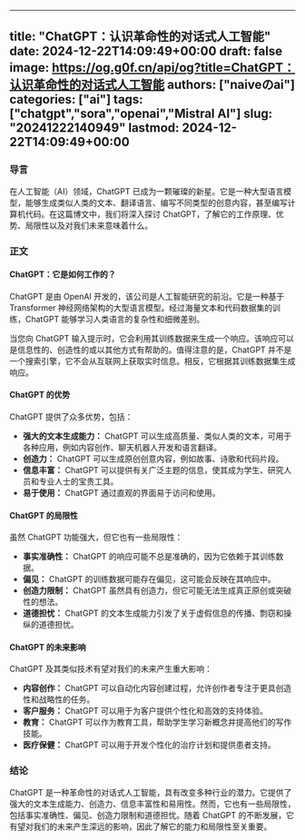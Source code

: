 
---
title: "ChatGPT：认识革命性的对话式人工智能"
date: 2024-12-22T14:09:49+00:00
draft: false
image: https://og.g0f.cn/api/og?title=ChatGPT：认识革命性的对话式人工智能
authors: ["naiveのai"]
categories: ["ai"]
tags: ["chatgpt","sora","openai","Mistral AI"]
slug: "20241222140949"
lastmod: 2024-12-22T14:09:49+00:00
---
### 导言

在人工智能（AI）领域，ChatGPT 已成为一颗璀璨的新星。它是一种大型语言模型，能够生成类似人类的文本、翻译语言、编写不同类型的创意内容，甚至编写计算机代码。在这篇博文中，我们将深入探讨 ChatGPT，了解它的工作原理、优势、局限性以及对我们未来意味着什么。

### 正文

#### ChatGPT：它是如何工作的？

ChatGPT 是由 OpenAI 开发的，该公司是人工智能研究的前沿。它是一种基于 Transformer 神经网络架构的大型语言模型。经过海量文本和代码数据集的训练，ChatGPT 能够学习人类语言的复杂性和细微差别。

当您向 ChatGPT 输入提示时，它会利用其训练数据来生成一个响应。该响应可以是信息性的、创造性的或以其他方式有帮助的。值得注意的是，ChatGPT 并不是一个搜索引擎，它不会从互联网上获取实时信息。相反，它根据其训练数据集生成响应。

#### ChatGPT 的优势

ChatGPT 提供了众多优势，包括：

- **强大的文本生成能力：** ChatGPT 可以生成高质量、类似人类的文本，可用于各种应用，例如内容创作、聊天机器人开发和语言翻译。
- **创造力：** ChatGPT 可以生成原创创意内容，例如故事、诗歌和代码片段。
- **信息丰富：** ChatGPT 可以提供有关广泛主题的信息，使其成为学生、研究人员和专业人士的宝贵工具。
- **易于使用：** ChatGPT 通过直观的界面易于访问和使用。

#### ChatGPT 的局限性

虽然 ChatGPT 功能强大，但它也有一些局限性：

- **事实准确性：** ChatGPT 的响应可能不总是准确的，因为它依赖于其训练数据。
- **偏见：** ChatGPT 的训练数据可能存在偏见，这可能会反映在其响应中。
- **创造力限制：** ChatGPT 虽然具有创造力，但它可能无法生成真正原创或突破性的想法。
- **道德担忧：** ChatGPT 的文本生成能力引发了关于虚假信息的传播、剽窃和操纵的道德担忧。

#### ChatGPT 的未来影响

ChatGPT 及其类似技术有望对我们的未来产生重大影响：

- **内容创作：** ChatGPT 可以自动化内容创建过程，允许创作者专注于更具创造性和战略性的任务。
- **客户服务：** ChatGPT 可以用于为客户提供个性化和高效的支持体验。
- **教育：** ChatGPT 可以作为教育工具，帮助学生学习新概念并提高他们的写作技能。
- **医疗保健：** ChatGPT 可以用于开发个性化的治疗计划和提供患者支持。

### 结论

ChatGPT 是一种革命性的对话式人工智能，具有改变多种行业的潜力。它提供了强大的文本生成能力、创造力、信息丰富性和易用性。然而，它也有一些局限性，包括事实准确性、偏见、创造力限制和道德担忧。随着 ChatGPT 的不断发展，它有望对我们的未来产生深远的影响，因此了解它的能力和局限性至关重要。